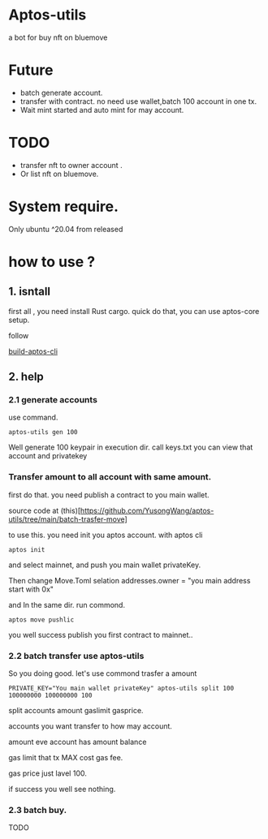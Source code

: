 # Aptos-utils
a bot for buy nft on bluemove

# Future
- batch generate account.
- transfer with contract. no need use wallet,batch 100 account in one tx.
- Wait mint started and auto mint for may account.

# TODO
- transfer nft to owner account .
- Or list nft on bluemove.

# System require.

Only ubuntu ^20.04 from released

# how to use ?

## 1. isntall


first all , you need install Rust cargo.
quick do that, you can use aptos-core setup.

follow

[build-aptos-cli](https://aptos.dev/cli-tools/build-aptos-cli#linux)


## 2. help



### 2.1 generate accounts 

use command.

```shell
aptos-utils gen 100
```

Well generate 100 keypair in execution dir. call keys.txt you can view that account and privatekey

### Transfer amount to all account with same amount.

first do that. you need publish a contract to you main wallet.

source code at (this)[https://github.com/YusongWang/aptos-utils/tree/main/batch-trasfer-move]

to use this. you need init you aptos account. with aptos cli

```shell
aptos init
```

and select mainnet, and push you main wallet privateKey.

Then change Move.Toml selation addresses.owner = "you main address start with 0x"

and In the same dir. run commond.

```shell
aptos move pushlic
```
you well success publish you first contract to mainnet..

### 2.2 batch transfer use aptos-utils

So you doing good. let's use commond trasfer a amount

```shell
PRIVATE_KEY="You main wallet privateKey" aptos-utils split 100 100000000 100000000 100
```
split accounts amount gaslimit gasprice.

accounts you want transfer to how may account.

amount eve account has amount balance

gas limit that tx MAX cost gas fee.

gas price just lavel 100.

if success you well see nothing.

### 2.3 batch buy.

TODO
